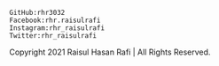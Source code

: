 
    GitHub:rhr3032
    Facebook:rhr.raisulrafi
    Instagram:rhr_raisulrafi
    Twitter:rhr_raisulrafi

   Copyright 2021 Raisul Hasan Rafi | All Rights Reserved.